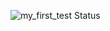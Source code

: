 ![my_first_test Status](https://img.shields.io/github/workflow/status/EdgarHarutyunyan2025/actions/test)
